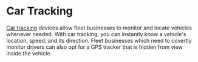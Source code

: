# Car Tracking
[Car tracking](https://v3smarttech.com/gps-tracking-singapore/) devices  allow fleet businesses to monitor and locate vehicles whenever needed. With car tracking, you can instantly know a vehicle's location, speed, and its direction. Fleet businesses which need to covertly monitor drivers can also opt for a GPS tracker that is hidden from view inside the vehicle.
